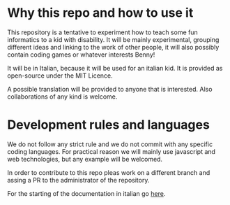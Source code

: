 # Why this repo and how to use it
This repository is a tentative to experiment how to teach some fun informatics to a kid with disability. It will be mainly experimental, grouping different ideas and linking to the work of other people, it will also possibly contain coding games or whatever interests Benny!

It will be in Italian, because it will be used for an italian kid. It is provided as open-source under the MIT Licence.

A possible translation will be provided to anyone that is interested. Also collaborations of any kind is welcome.

# Development rules and languages
We do not follow any strict rule and we do not commit with any specific coding languages. For practical reason we will mainly use javascript and web technologies, but any example will be welcomed.

In order to contribute to this repo pleas work on a different branch and assing a PR to the administrator of the repository.

For the starting of the documentation in italian go [here](getting_started_ita.md).
